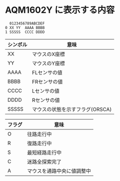 # AQM1602Y に表示する内容

```
  0123456789ABCDEF
0 XX YY  AAAA BBBB
1 SSSSS  CCCC DDDD
```

|シンボル|意味
|-----| --
|XX   | マウスのX座標
|YY   | マウスのY座標
|AAAA | FLセンサの値
|BBBB | FRセンサの値
|CCCC | Lセンサの値
|DDDD | Rセンサの値
|SSSSS| マウスの状態を示すフラグ(ORSCA)

|フラグ|意味
|---|--
|O|往路走行中
|R|復路走行中
|S|最短経路走行中
|C|迷路全探索完了
|A|マウスを通路中央に値調整中

